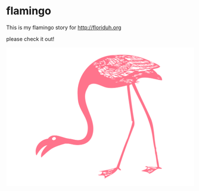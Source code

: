 flamingo
========

This is my flamingo story for http://floriduh.org

please check it out!

![Flamingo SVG](/img/flamingo.svg)
